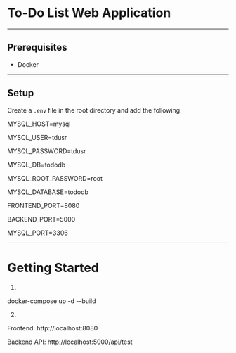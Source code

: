 # To-Do List Web Application

---

## Prerequisites
- Docker

---

## Setup
Create a `.env` file in the root directory and add the following:

MYSQL_HOST=mysql

MYSQL_USER=tdusr

MYSQL_PASSWORD=tdusr

MYSQL_DB=tododb


MYSQL_ROOT_PASSWORD=root

MYSQL_DATABASE=tododb


FRONTEND_PORT=8080

BACKEND_PORT=5000

MYSQL_PORT=3306


---

# Getting Started

1)
docker-compose up -d --build

2)
Frontend: http://localhost:8080

Backend API: http://localhost:5000/api/test
